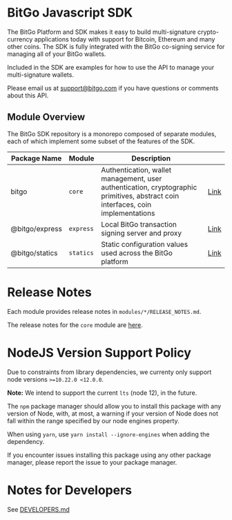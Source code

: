 # BitGo Javascript SDK

The BitGo Platform and SDK makes it easy to build multi-signature crypto-currency applications today with support for Bitcoin, Ethereum and many other coins.
The SDK is fully integrated with the BitGo co-signing service for managing all of your BitGo wallets.

Included in the SDK are examples for how to use the API to manage your multi-signature wallets.

Please email us at support@bitgo.com if you have questions or comments about this API.

## Module Overview

The BitGo SDK repository is a monorepo composed of separate modules, each of which implement some subset of the features of the SDK.

| Package Name | Module | Description | |
| --- | --- | --- | --- |
| bitgo | `core` | Authentication, wallet management, user authentication, cryptographic primitives, abstract coin interfaces, coin implementations | [Link](https://github.com/BitGo/BitGoJS/tree/master/modules/core) |
| @bitgo/express | `express` | Local BitGo transaction signing server and proxy | [Link](https://github.com/BitGo/BitGoJS/tree/master/modules/express) |
| @bitgo/statics | `statics` | Static configuration values used across the BitGo platform | [Link](https://github.com/BitGo/BitGoJS/tree/master/modules/statics) |

# Release Notes

Each module provides release notes in `modules/*/RELEASE_NOTES.md`.

The release notes for the `core` module are [here](https://github.com/BitGo/BitGoJS/blob/master/modules/core/RELEASE_NOTES.md).

# NodeJS Version Support Policy

Due to constraints from library dependencies, we currenty only support node
versions `>=10.22.0 <12.0.0`.

**Note:** We intend to support the current `lts` (node 12), in the future.

The `npm` package manager should allow you to install this package with any
version of Node, with, at most, a warning if your version of Node does not fall
within the range specified by our node engines property.

When using `yarn`, use `yarn install --ignore-engines` when adding the dependency.

If you encounter issues installing this package using any other package
manager, please report the issue to your package manager.

# Notes for Developers

See [DEVELOPERS.md](https://github.com/BitGo/BitGoJS/blob/master/DEVELOPERS.md)

